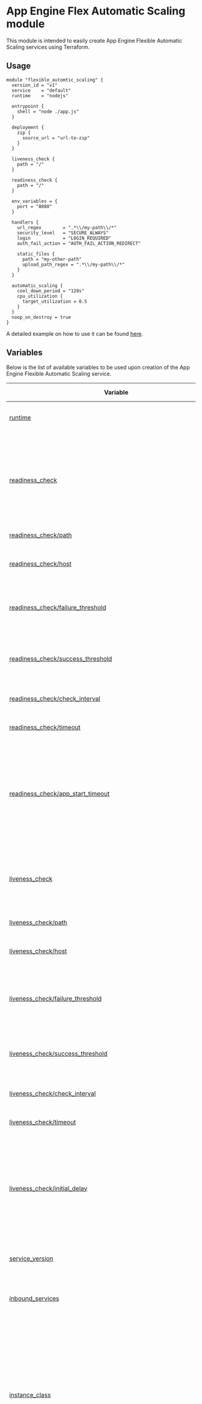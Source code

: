 # App Engine Flex Automatic Scaling module

This module is intended to easily create App Engine Flexible Automatic Scaling services using Terraform.

## Usage

```
module "flexible_automtic_scaling" {
  version_id = "v1"
  service    = "default"
  runtime    = "nodejs"

  entrypoint {
    shell = "node ./app.js"
  }

  deployment {
    zip {
      source_url = "url-to-zip"
    }
  }

  liveness_check {
    path = "/"
  }

  readiness_check {
    path = "/"
  }

  env_variables = {
    port = "8080"
  }

  handlers {
    url_regex        = ".*\\/my-path\\/*"
    security_level   = "SECURE_ALWAYS"
    login            = "LOGIN_REQUIRED"
    auth_fail_action = "AUTH_FAIL_ACTION_REDIRECT"

    static_files {
      path = "my-other-path"
      upload_path_regex = ".*\\/my-path\\/*"
    }
  }

  automatic_scaling {
    cool_down_period = "120s"
    cpu_utilization {
      target_utilization = 0.5
    }
  }
  noop_on_destroy = true
}
```

A detailed example on how to use it can be found [here](../examples/).

## Variables

Below is the list of available variables to be used upon creation of the App Engine Flexible Automatic Scaling service.

| Variable | Description | Default value|
| --- | --- | -- |
| [runtime](https://cloud.google.com/appengine/docs/flexible/python/reference/app-yaml#runtime) | (Required) The runtime that will be used by App Engine. | python |
| [readiness_check](https://cloud.google.com/appengine/docs/flexible/python/reference/app-yaml#readiness_checks) | (Required) Configures readiness health checking for instances. Unhealthy instances are not put into the backend traffic rotation. Structure is documented below. | -- |
| [readiness_check/path](https://cloud.google.com/appengine/docs/flexible/python/reference/app-yaml#readiness_path) | (Required) The request path. | "/readiness" |
| [readiness_check/host](https://cloud.google.com/appengine/docs/admin-api/reference/rest/v1/apps.services.versions#ReadinessCheck.FIELDS.host) | (Optional) Host header to send when performing a HTTP Readiness check. | -- |
| [readiness_check/failure_threshold](https://cloud.google.com/appengine/docs/flexible/python/reference/app-yaml#readiness_failure) | (Optional) Number of consecutive failed checks required before removing traffic. | 2 |
| [readiness_check/success_threshold](https://cloud.google.com/appengine/docs/admin-api/reference/rest/v1/apps.services.versions#ReadinessCheck.FIELDS.success_threshold) | (Optional) Number of consecutive successful checks required before receiving traffic. | 2 |
| [readiness_check/check_interval](https://cloud.google.com/appengine/docs/flexible/python/reference/app-yaml#readiness_interval) | (Optional) Interval between health checks. | "5s" |
| [readiness_check/timeout](https://cloud.google.com/appengine/docs/admin-api/reference/rest/v1/apps.services.versions#ReadinessCheck.FIELDS.timeout) | (Optional) Time before the check is considered failed. | "4s" |
| [readiness_check/app_start_timeout](https://cloud.google.com/appengine/docs/flexible/python/reference/app-yaml#timeout) | (Optional) A maximum time limit on application initialization, measured from moment the application successfully replies to a healthcheck until it is ready to serve traffic. | "300s" |
| [liveness_check](https://cloud.google.com/appengine/docs/flexible/python/reference/app-yaml#liveness_checks) | (Required) Health checking configuration for VM instances. Unhealthy instances are killed and replaced with new instances. | -- |
| [liveness_check/path](https://cloud.google.com/appengine/docs/flexible/python/reference/app-yaml#liveness_path) | (Required) The request path. | "/liveness" |
| [liveness_check/host](https://cloud.google.com/appengine/docs/admin-api/reference/rest/v1/apps.services.versions#LivenessCheck.FIELDS.host) | (Optional) Host header to send when performing a HTTP Readiness check. | -- |
| [liveness_check/failure_threshold](https://cloud.google.com/appengine/docs/flexible/python/reference/app-yaml#liveness_failure) | (Optional) Number of consecutive failed checks required before considering the VM unhealthy. | 4 |
| [liveness_check/success_threshold](https://cloud.google.com/appengine/docs/flexible/python/reference/app-yaml#liveness_success) | (Optional) Number of consecutive successful checks required before receiving traffic. | 2 |
| [liveness_check/check_interval](https://cloud.google.com/appengine/docs/flexible/python/reference/app-yaml#liveness_interval) | (Optional) Interval between health checks. | "30s" |
| [liveness_check/timeout](https://cloud.google.com/appengine/docs/flexible/python/reference/app-yaml#liveness_timeout) | (Optional) Time before the check is considered failed. | "4s" |
| [liveness_check/initial_delay](https://cloud.google.com/appengine/docs/flexible/python/reference/app-yaml#delay) | (Optional) A maximum time limit on application initialization, measured from moment the application successfully replies to a healthcheck until it is ready to serve traffic. | "300s" |
| [service_version](https://cloud.google.com/appengine/docs/flexible/python/reference/app-yaml#service) | (Optional) Name of the App Engine version of the Service that will be deployed. | -- |
| [inbound_services](https://cloud.google.com/appengine/docs/admin-api/reference/rest/v1/apps.services.versions#inboundservicetype) | (Optional) A list of the types of messages that this application is able to receive. | -- |
| [instance_class](https://cloud.google.com/appengine/docs/admin-api/reference/rest/v1/apps.services.versions#Version.FIELDS.instance_class) | (Optional) Instance class that is used to run this version. Valid values are AutomaticScaling: F1, F2, F4, F4_1G BasicScaling or ManualScaling: B1, B2, B4, B4_1G, B8 Defaults to F1 for AutomaticScaling and B2 for ManualScaling and BasicScaling. If no scaling is specified, AutomaticScaling is chosen. | "F1" |
| [network](https://cloud.google.com/appengine/docs/admin-api/reference/rest/v1/apps.services.versions#network) | (Optional) Extra network settings to be defined for the App Engine service. | -- |
| [resources](https://cloud.google.com/appengine/docs/admin-api/reference/rest/v1/apps.services.versions#resources) | (Optional) Machine resources for a version. | -- |
| [runtime_channel](https://cloud.google.com/appengine/docs/admin-api/reference/rest/v1/apps.services.versions#Version.FIELDS.runtime_channel) | (Optional) The channel of the runtime to use. Only available for some runtimes. | -- |
| [beta_settings](https://cloud.google.com/appengine/docs/admin-api/reference/rest/v1/apps.services.versions#Version.FIELDS.beta_settings) | (Optional) Metadata settings that are supplied to this version to enable beta runtime features. | -- |
| [serving_status](https://cloud.google.com/appengine/docs/admin-api/reference/rest/v1/apps.services.versions#servingstatus) | (Optional) Current serving status of this version. Only the versions with a SERVING status create instances and can be billed. | -- |
| [api_version](https://cloud.google.com/appengine/docs/admin-api/reference/rest/v1/apps.services.versions#Version.FIELDS.runtime_api_version) | (Optional)The version of the API in the given runtime environment that is used by your app. The field is deprecated for newer App Engine runtimes. | 1 |
| [handlers](https://cloud.google.com/appengine/docs/admin-api/reference/rest/v1/apps.services.versions#urlmap) | (Optional) An ordered list of URL-matching patterns that should be applied to incoming requests. The first matching URL handles the request and other request handlers are not attempted. | -- |
| [runtime_main_executable_path](https://cloud.google.com/appengine/docs/admin-api/reference/rest/v1/apps.services.versions#Version.FIELDS.runtime_main_executable_path) | (Optional) The path or name of the app's main executable. | -- |
| [api_config](https://cloud.google.com/appengine/docs/admin-api/reference/rest/v1/apps.services.versions#apiconfighandler) | (Optional) Serving configuration for Google Cloud Endpoints. | -- |
| [env_variables](https://cloud.google.com/appengine/docs/admin-api/reference/rest/v1/apps.services.versions#Version.FIELDS.env_variables) | (Optional) Environment variables to be passed to the App Engine service. | -- |
| [default_expiration](https://cloud.google.com/appengine/docs/admin-api/reference/rest/v1/apps.services.versions#Version.FIELDS.default_expiration) | (Optional) Duration that static files should be cached by web proxies and browsers. Only applicable if the corresponding StaticFilesHandler does not specify its own expiration time. | -- |
| [nobuild_files_regex](https://cloud.google.com/appengine/docs/admin-api/reference/rest/v1/apps.services.versions#Version.FIELDS.nobuild_files_regex) | (Optional) Files that match this pattern will not be built into this version. Only applicable for Go runtimes. | -- |
| [deployment/zip](https://cloud.google.com/appengine/docs/admin-api/reference/rest/v1/apps.services.versions#zipinfo) | (Optional) Zip File Structure. | -- |
| [deployment/files](https://cloud.google.com/appengine/docs/admin-api/reference/rest/v1/apps.services.versions#Deployment.FIELDS.files) | (Optional) (Optional) Manifest of the files stored in Google Cloud Storage that are included as part of this version. | -- |
| [deployment/container](https://cloud.google.com/appengine/docs/admin-api/reference/rest/v1/apps.services.versions#containerinfo) | (Optional) The Docker image for the container that runs the version. | -- |
| [deployment/cloud_build_options](https://cloud.google.com/appengine/docs/admin-api/reference/rest/v1/apps.services.versions#cloudbuildoptions) | (Optional) Options for the build operations performed as a part of the version deployment. Only applicable when creating a version using source code directly. | -- |
| [endpoints_api_service](https://cloud.google.com/appengine/docs/admin-api/reference/rest/v1/apps.services.versions#endpointsapiservice) | (Optional) Code and application artifacts that make up this version. | -- |
| [entrypoint](https://cloud.google.com/appengine/docs/admin-api/reference/rest/v1/apps.services.versions#entrypoint) | (Optional) The entrypoint for the application. | -- |
| [automatic_scaling/cool_down_period](https://cloud.google.com/appengine/docs/admin-api/reference/rest/v1/apps.services.versions#AutomaticScaling.FIELDS.cool_down_period) | (Optional) The time period that the Autoscaler should wait before it starts collecting information from a new instance. This prevents the autoscaler from collecting information when the instance is initializing, during which the collected usage would not be reliable. | "120s" |
| [automatic_scaling/cpu_utilization/aggregation_window_length](https://cloud.google.com/appengine/docs/admin-api/reference/rest/v1/apps.services.versions#CpuUtilization.FIELDS.aggregation_window_length) | (Optional) Period of time over which CPU utilization is calculated. | -- |
| [automatic_scaling/cpu_utilization/target_utilization](https://cloud.google.com/appengine/docs/admin-api/reference/rest/v1/apps.services.versions#CpuUtilization.FIELDS.target_utilization) | (Required) Target CPU utilization ratio to maintain when scaling. Must be between 0 and 1. | -- |
| [automatic_scaling/max_concurrent_requests](https://cloud.google.com/appengine/docs/admin-api/reference/rest/v1/apps.services.versions#AutomaticScaling.FIELDS.max_concurrent_requests) | (Optional) Number of concurrent requests an automatic scaling instance can accept before the scheduler spawns a new instance. | -- |
| [automatic_scaling/max_idle_instances](https://cloud.google.com/appengine/docs/admin-api/reference/rest/v1/apps.services.versions#AutomaticScaling.FIELDS.max_idle_instances) | (Optional) Maximum number of idle instances that should be maintained for this version. | -- |
| [automatic_scaling/max_total_instances](https://cloud.google.com/appengine/docs/admin-api/reference/rest/v1/apps.services.versions#AutomaticScaling.FIELDS.max_total_instances) | (Optional) Maximum number of instances that should be started to handle requests for this version. | 20 |
| [automatic_scaling/max_pending_latency](https://cloud.google.com/appengine/docs/admin-api/reference/rest/v1/apps.services.versions#AutomaticScaling.FIELDS.max_pending_latency) | (Optional) Maximum amount of time that a request should wait in the pending queue before starting a new instance to handle it. | -- |
| [automatic_scaling/min_idle_instances](https://cloud.google.com/appengine/docs/admin-api/reference/rest/v1/apps.services.versions#AutomaticScaling.FIELDS.min_idle_instances) | (Optional) Minimum number of idle instances that should be maintained for this version. | -- |
| [automatic_scaling/min_total_instances](https://cloud.google.com/appengine/docs/admin-api/reference/rest/v1/apps.services.versions#AutomaticScaling.FIELDS.min_total_instances) | (Optional) Minimum number of running instances that should be maintained for this version.  | 2 |
| [automatic_scaling/min_pending_latency](https://cloud.google.com/appengine/docs/admin-api/reference/rest/v1/apps.services.versions#AutomaticScaling.FIELDS.min_pending_latency) | (Optional) Minimum amount of time a request should wait in the pending queue before starting a new instance to handle it.  | -- |
| [automatic_scaling/request_utilization/target_request_count_per_second](https://cloud.google.com/appengine/docs/admin-api/reference/rest/v1/apps.services.versions#RequestUtilization.FIELDS.target_request_count_per_second) | (Optional) Target requests per second.  | -- |
| [automatic_scaling/request_utilization/target_concurrent_requests](https://cloud.google.com/appengine/docs/admin-api/reference/rest/v1/apps.services.versions#RequestUtilization.FIELDS.target_concurrent_requests) | (Optional) Target number of concurrent requests.  | -- |
| [automatic_scaling/disk_utilization/target_write_bytes_per_second](https://cloud.google.com/appengine/docs/admin-api/reference/rest/v1/apps.services.versions#DiskUtilization.FIELDS.target_write_bytes_per_second) | (Optional) Target bytes written per second.  | -- |
| [automatic_scaling/disk_utilization/target_write_ops_per_second](https://cloud.google.com/appengine/docs/admin-api/reference/rest/v1/apps.services.versions#DiskUtilization.FIELDS.target_write_ops_per_second) | (Optional) Target ops written per second.  | -- |
| [automatic_scaling/disk_utilization/target_read_bytes_per_second](https://cloud.google.com/appengine/docs/admin-api/reference/rest/v1/apps.services.versions#DiskUtilization.FIELDS.target_read_bytes_per_second) | (Optional) Target bytes read per second.  | -- |
| [automatic_scaling/disk_utilization/target_read_ops_per_second](https://cloud.google.com/appengine/docs/admin-api/reference/rest/v1/apps.services.versions#DiskUtilization.FIELDS.target_read_ops_per_second) | (Optional) Target ops read per seconds.  | -- |
| [automatic_scaling/network_utilization/target_sent_bytes_per_second](https://cloud.google.com/appengine/docs/admin-api/reference/rest/v1/apps.services.versions#NetworkUtilization.FIELDS.target_sent_bytes_per_second) | (Optional) Target bytes sent per second.  | -- |
| [automatic_scaling/network_utilization/target_sent_packets_per_second](https://cloud.google.com/appengine/docs/admin-api/reference/rest/v1/apps.services.versions#NetworkUtilization.FIELDS.target_sent_packets_per_second) | (Optional) Target packets sent per second.  | -- |
| [automatic_scaling/network_utilization/target_received_bytes_per_second](https://cloud.google.com/appengine/docs/admin-api/reference/rest/v1/apps.services.versions#NetworkUtilization.FIELDS.target_received_bytes_per_second) | (Optional) Target bytes received per second.  | -- |
| [automatic_scaling/network_utilization/target_received_packets_per_second](https://cloud.google.com/appengine/docs/admin-api/reference/rest/v1/apps.services.versions#NetworkUtilization.FIELDS.target_received_packets_per_second) | (Optional) Target packets received per second.  | -- |
| noop_on_destroy | (Optional)If set to true, the application version will not be deleted upon running Terraform destroy. | true |
| delete_service_on_destroy | (Optional)If set to true, the service will be deleted if it is the last version. | false |

## Outputs

Once the App Engine Flexible Automatic Scaling has been successfully created after running the `terraform.apply` command, the following attributes will be displayed as output:

| Output | Description |
| --- | --- |
| id | An identifier for the resource with format `apps/{{project}}/services/{{service}}/versions/{{version_id}}` |
| name | Full path to the Version resource in the API. Example, `v1`. |
